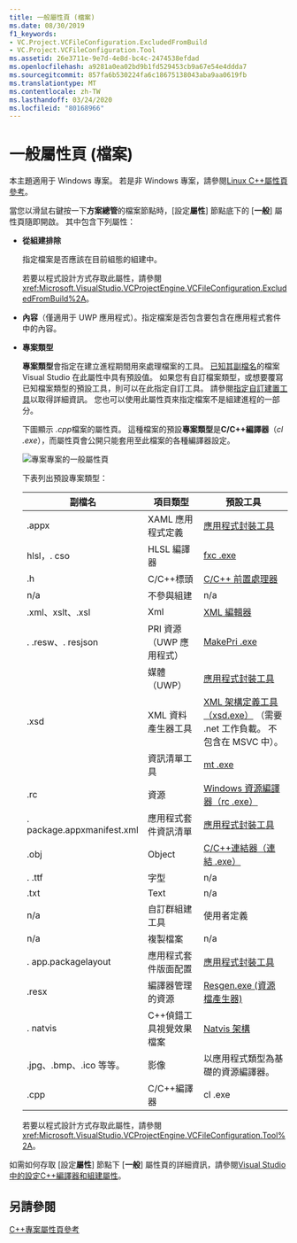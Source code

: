 ```yaml
---
title: 一般屬性頁 (檔案)
ms.date: 08/30/2019
f1_keywords:
- VC.Project.VCFileConfiguration.ExcludedFromBuild
- VC.Project.VCFileConfiguration.Tool
ms.assetid: 26e3711e-9e7d-4e8d-bc4c-2474538efdad
ms.openlocfilehash: a9281a0ea02bd9b1fd529453cb9a67e54e4ddda7
ms.sourcegitcommit: 857fa6b530224fa6c18675138043aba9aa0619fb
ms.translationtype: MT
ms.contentlocale: zh-TW
ms.lasthandoff: 03/24/2020
ms.locfileid: "80168966"
---
```

# <a name="general-property-page-file"></a>一般屬性頁 (檔案)

本主題適用于 Windows 專案。 若是非 Windows 專案，請參閱[Linux C++屬性頁參考](../../linux/prop-pages-linux.md)。

當您以滑鼠右鍵按一下**方案總管**的檔案節點時，[設定**屬性**] 節點底下的 [**一般**] 屬性頁隨即開啟。 其中包含下列屬性：

- **從組建排除**

   指定檔案是否應該在目前組態的組建中。

   若要以程式設計方式存取此屬性，請參閱 <xref:Microsoft.VisualStudio.VCProjectEngine.VCFileConfiguration.ExcludedFromBuild%2A>。

- **內容**（僅適用于 UWP 應用程式）。指定檔案是否包含要包含在應用程式套件中的內容。

- **專案類型**

   **專案類型**會指定在建立進程期間用來處理檔案的工具。 [已知其副檔名](/visualstudio/extensibility/visual-cpp-project-extensibility?view=vs-2019#project-items)的檔案 Visual Studio 在此屬性中具有預設值。 如果您有自訂檔案類型，或想要覆寫已知檔案類型的預設工具，則可以在此指定自訂工具。 請參閱[指定自訂建置工具](../specifying-custom-build-tools.md)以取得詳細資訊。 您也可以使用此屬性頁來指定檔案不是組建進程的一部分。

   下圖顯示 *.cpp*檔案的屬性頁。 這種檔案的預設**專案類型**是**C/C++編譯器**（*cl .exe*），而屬性頁會公開只能套用至此檔案的各種編譯器設定。

   ![專案專案的一般屬性頁](media/file-general-item-type.png "專案類型選擇")

    下表列出預設專案類型：

    |副檔名|項目類型|預設工具|
    |-|-|-|
    |.appx|XAML 應用程式定義|[應用程式封裝工具](/windows/win32/appxpkg/make-appx-package--makeappx-exe-)|
    |hlsl，. cso|HLSL 編譯器|[fxc .exe](/windows/win32/direct3dtools/fxc)|
    |.h|C/C++標頭|[C/C++ 前置處理器](../../preprocessor/c-cpp-preprocessor-reference.md)|
    |n/a|不參與組建|n/a|
    |.xml、xslt、.xsl|Xml|[XML 編輯器](/visualstudio/xml-tools/xml-editor)|
    |. .resw、. resjson|PRI 資源（UWP 應用程式）|[MakePri .exe](/windows/uwp/app-resources/compile-resources-manually-with-makepri)|
    ||媒體（UWP）|[應用程式封裝工具](/windows/win32/appxpkg/make-appx-package--makeappx-exe-)|
    |.xsd|XML 資料產生器工具|[XML 架構定義工具（xsd.exe）](/dotnet/standard/serialization/xml-schema-definition-tool-xsd-exe) （需要 .net 工作負載。 不包含在 MSVC 中）。|
    ||資訊清單工具|[mt .exe](/windows/win32/sbscs/mt-exe)|
    |.rc|資源|[Windows 資源編譯器（rc .exe）](/windows/win32/menurc/resource-compiler)|
    |. package.appxmanifest.xml|應用程式套件資訊清單|[應用程式封裝工具](/windows/win32/appxpkg/make-appx-package--makeappx-exe-)|
    |.obj|Object|[C/C++連結器（連結 .exe）](cl-invokes-the-linker.md)|
    |. .ttf|字型|n/a|
    |.txt|Text|n/a|
    |n/a|自訂群組建工具|使用者定義|
    |n/a|複製檔案|n/a|
    |. app.packagelayout|應用程式套件版面配置|[應用程式封裝工具](/windows/win32/appxpkg/make-appx-package--makeappx-exe-)|
    |.resx|編譯器管理的資源|[Resgen.exe (資源檔產生器)](/dotnet/framework/tools/resgen-exe-resource-file-generator)|
    |. natvis|C++偵錯工具視覺效果檔案|[Natvis 架構](/visualstudio/debugger/create-custom-views-of-native-objects)|
    |.jpg、.bmp、.ico 等等。|影像|以應用程式類型為基礎的資源編譯器。|
    |.cpp|C/C++編譯器|cl .exe|

   若要以程式設計方式存取此屬性，請參閱 <xref:Microsoft.VisualStudio.VCProjectEngine.VCFileConfiguration.Tool%2A>。

如需如何存取 [設定**屬性**] 節點下 [**一般**] 屬性頁的詳細資訊，請參閱[Visual Studio 中的設定C++編譯器和組建屬性](../working-with-project-properties.md)。

## <a name="see-also"></a>另請參閱

[C++專案屬性頁參考](property-pages-visual-cpp.md)
